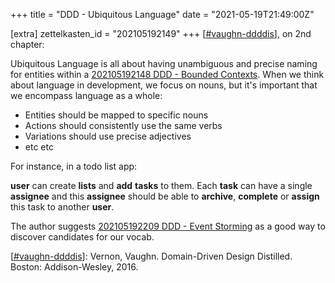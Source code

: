 +++
title = "DDD - Ubiquitous Language"
date = "2021-05-19T21:49:00Z"

[extra]
zettelkasten_id = "202105192149"
+++
[[#vaughn-ddddis](/zettelkasten/tags/vaughn-ddddis)], on 2nd chapter:

Ubiquitous Language is all about having unambiguous and precise naming for entities within a [202105192148 DDD - Bounded Contexts](/zettelkasten/202105192148-ddd---bounded-contexts). When we think about language in development, we focus on nouns, but it's important that we encompass language as a whole:

- Entities should be mapped to specific nouns
- Actions should consistently use the same verbs
- Variations should use precise adjectives
- etc etc

For instance, in a todo list app:

**user** can create **lists** and **add** **tasks** to them. Each **task** can have a single **assignee** and this **assignee** should be able to **archive**, **complete** or **assign** this task to another **user**.

The author suggests [202105192209 DDD - Event Storming](/zettelkasten/202105192209-ddd---event-storming) as a good way to discover candidates for our vocab.

[[#vaughn-ddddis](/zettelkasten/tags/vaughn-ddddis)]: Vernon, Vaughn. Domain-Driven Design Distilled. Boston: Addison-Wesley, 2016.
